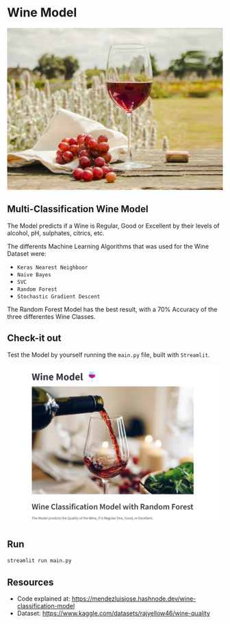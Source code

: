 # Wine Model

<img src="preview.jpg" width="800"/>

## Multi-Classification Wine Model

The Model predicts if a Wine is Regular, Good or Excellent by their levels of alcohol, pH, sulphates, citrics, etc.

The differents Machine Learning Algorithms that was used for the Wine Dataset were:
- `Keras Nearest Neighboor`
- `Naive Bayes`
- `SVC`
- `Random Forest`
- `Stochastic Gradient Descent`

The Random Forest Model has the best result, with a 70% Accuracy of the three differentes Wine Classes.

## Check-it out
Test the Model by yourself running the `main.py` file, built with `Streamlit`.

<img src="streamlit.png" width="800"/>

## Run
```sh
streamlit run main.py
```
## Resources
- Code explained at: https://mendezluisjose.hashnode.dev/wine-classification-model
- Dataset: https://www.kaggle.com/datasets/rajyellow46/wine-quality

